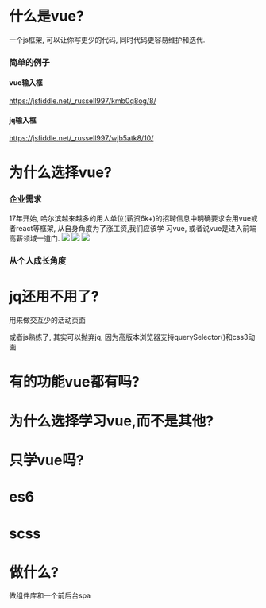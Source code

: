 # 什么是vue?
一个js框架, 可以让你写更少的代码, 同时代码更容易维护和迭代. 

### 简单的例子
#### vue输入框
https://jsfiddle.net/_russell997/kmb0q8og/8/

#### jq输入框
https://jsfiddle.net/_russell997/wjb5atk8/10/


# 为什么选择vue?

### 企业需求
17年开始, 哈尔滨越来越多的用人单位(薪资6k+)的招聘信息中明确要求会用vue或者react等框架, 从自身角度为了涨工资,我们应该学
习vue, 或者说vue是进入前端高薪领域一道门.
![](https://github.com/Atom-H/atom-ui-mobile/blob/master/static/image/1.png)
![](https://github.com/Atom-H/atom-ui-mobile/blob/master/static/image/2.png)
![](https://github.com/Atom-H/atom-ui-mobile/blob/master/static/image/3.png)

### 从个人成长角度

# jq还用不用了?

 用来做交互少的活动页面

 或者js熟练了, 其实可以抛弃jq, 因为高版本浏览器支持querySelector()和css3动画


# 有的功能vue都有吗?

# 为什么选择学习vue,而不是其他?

# 只学vue吗?

# es6

# scss

# 做什么?
做组件库和一个前后台spa

